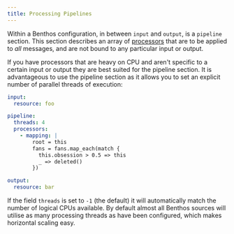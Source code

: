 ```yaml
---
title: Processing Pipelines
---
```


Within a Benthos configuration, in between `input` and `output`, is a `pipeline` section. This section describes an array of [processors][processors] that are to be applied to *all* messages, and are not bound to any particular input or output.

If you have processors that are heavy on CPU and aren't specific to a certain input or output they are best suited for the pipeline section. It is advantageous to use the pipeline section as it allows you to set an explicit number of parallel threads of execution:

```yaml
input:
  resource: foo

pipeline:
  threads: 4
  processors:
    - mapping: |
        root = this
        fans = fans.map_each(match {
          this.obsession > 0.5 => this
          _ => deleted()
        })

output:
  resource: bar
```

If the field `threads` is set to `-1` (the default) it will automatically match the number of logical CPUs available. By default almost all Benthos sources will utilise as many processing threads as have been configured, which makes horizontal scaling easy.

[processors]: /docs/components/processors/about
